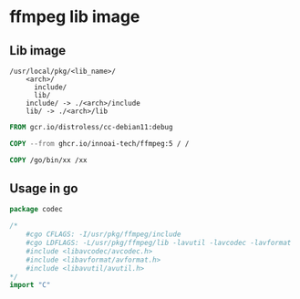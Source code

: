 # ffmpeg lib image

## Lib image

```shell
/usr/local/pkg/<lib_name>/
    <arch>/
      include/
      lib/
    include/ -> ./<arch>/include
    lib/ -> ./<arch>/lib
```

```Dockerfile
FROM gcr.io/distroless/cc-debian11:debug

COPY --from ghcr.io/innoai-tech/ffmpeg:5 / /

COPY /go/bin/xx /xx
```

## Usage in go

```go
package codec

/*
	#cgo CFLAGS: -I/usr/pkg/ffmpeg/include
	#cgo LDFLAGS: -L/usr/pkg/ffmpeg/lib -lavutil -lavcodec -lavformat
	#include <libavcodec/avcodec.h>
	#include <libavformat/avformat.h>
	#include <libavutil/avutil.h>
*/
import "C"
```